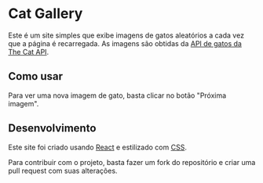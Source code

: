# Cat Gallery

Este é um site simples que exibe imagens de gatos aleatórios a cada vez que a página é recarregada. As imagens são obtidas da [API de gatos da The Cat API](https://thecatapi.com/).

## Como usar

Para ver uma nova imagem de gato, basta clicar no botão "Próxima imagem".

## Desenvolvimento

Este site foi criado usando [React](https://reactjs.org/) e estilizado com [CSS](https://www.w3.org/Style/CSS/).

Para contribuir com o projeto, basta fazer um fork do repositório e criar uma pull request com suas alterações.
